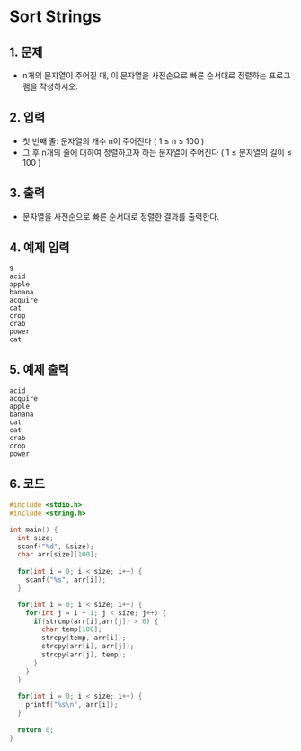 # Sort Strings

## 1. 문제

- n개의 문자열이 주어질 때, 이 문자열을 사전순으로 빠른 순서대로 정렬하는 프로그램을 작성하시오. 

## 2. 입력
- 첫 번째 줄: 문자열의 개수 n이 주어진다 ( 1 ≤ n ≤ 100 )
- 그 후 n개의 줄에 대하여 정렬하고자 하는 문자열이 주어진다 ( 1 ≤ 문자열의 길이 ≤ 100 )  

## 3. 출력

- 문자열을 사전순으로 빠른 순서대로 정렬한 결과를 출력한다.


## 4. 예제 입력
```
9
acid
apple
banana
acquire
cat
crop
crab
power
cat
```

## 5. 예제 출력
```
acid
acquire
apple
banana
cat
cat
crab
crop
power
```

## 6. 코드

```c++
#include <stdio.h>
#include <string.h>

int main() {
  int size;
  scanf("%d", &size);
  char arr[size][100];
  
  for(int i = 0; i < size; i++) {
    scanf("%s", arr[i]);
  }

  for(int i = 0; i < size; i++) {
    for(int j = i + 1; j < size; j++) {
      if(strcmp(arr[i],arr[j]) > 0) {
        char temp[100];
        strcpy(temp, arr[i]);
        strcpy(arr[i], arr[j]);
        strcpy(arr[j], temp);
      }
    }
  }
  
  for(int i = 0; i < size; i++) {
    printf("%s\n", arr[i]);
  }
  
  return 0;
}
```
